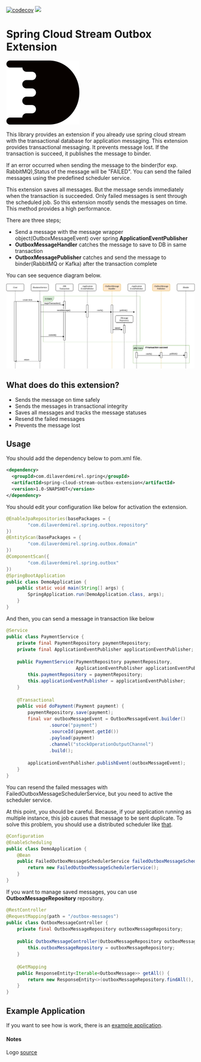 [![codecov](https://codecov.io/gh/dilaverdemirel/spring-cloud-stream-outbox-extension/branch/master/graph/badge.svg?token=107NB0GV86)](https://codecov.io/gh/dilaverdemirel/spring-cloud-stream-outbox-extension)
![](https://github.com/dilaverdemirel/spring-cloud-stream-outbox-extension/workflows/Java%20CI/badge.svg)

# Spring Cloud Stream Outbox Extension

![](docs/resources/logo.png)

This library provides an extension if you already use spring cloud stream with the transactional database for application messaging. 
This extension provides transactional messaging. It prevents message lost. If the transaction is succeed, it publishes the message to binder. 

If an error occurred when sending the message to the binder(for exp. RabbitMQ),Status of the message will be "FAILED". You can send the failed 
messages using the predefined scheduler service.

This extension saves all messages. But the message sends immediately when the transaction is succeeded. Only failed messages is sent through 
the scheduled job. So this extension mostly sends the messages on time. This method provides a high performance.

There are three steps;
* Send a message with the message wrapper object(OutboxMessageEvent) over spring **ApplicationEventPublisher**
* **OutboxMessageHandler** catches the message to save to DB in same transaction
* **OutboxMessagePublisher** catches and send the message to binder(RabbitMQ or Kafka) after the transaction complete

You can see sequence diagram below.

![Sequence diagram](docs/resources/outbox-extension-diagram.png)

## What does do this extension?

- Sends the message on time safely
- Sends the messages in transactional integrity
- Saves all messages and tracks the message statuses
- Resend the failed messages
- Prevents the message lost 

## Usage

You should add the dependency below to pom.xml file.
```xml
<dependency>
  <groupId>com.dilaverdemirel.spring</groupId>
  <artifactId>spring-cloud-stream-outbox-extension</artifactId>
  <version>1.0-SNAPSHOT</version>
</dependency>
```

You should edit your configuration like below for activation the extension.

```java
@EnableJpaRepositories(basePackages = {
        "com.dilaverdemirel.spring.outbox.repository"
})
@EntityScan(basePackages = {
        "com.dilaverdemirel.spring.outbox.domain"
})
@ComponentScan({
        "com.dilaverdemirel.spring.outbox"
})
@SpringBootApplication
public class DemoApplication {
    public static void main(String[] args) {
        SpringApplication.run(DemoApplication.class, args);
    }
}
```

And then, you can send a message in transaction like below
```java
@Service
public class PaymentService {
    private final PaymentRepository paymentRepository;
    private final ApplicationEventPublisher applicationEventPublisher;

    public PaymentService(PaymentRepository paymentRepository,
                          ApplicationEventPublisher applicationEventPublisher) {
        this.paymentRepository = paymentRepository;
        this.applicationEventPublisher = applicationEventPublisher;
    }

    @Transactional
    public void doPayment(Payment payment) {
        paymentRepository.save(payment);
        final var outboxMessageEvent = OutboxMessageEvent.builder()
                .source("payment")
                .sourceId(payment.getId())
                .payload(payment)
                .channel("stockOperationOutputChannel")
                .build();

        applicationEventPublisher.publishEvent(outboxMessageEvent);
    }
}
```

You can resend the failed messages with FailedOutboxMessageSchedulerService, but you need to active the scheduler service.

At this point, you should be careful. Because, if your application running as multiple instance, this job causes that message to be sent duplicate.
To solve this problem, you should use a distributed scheduler like [that](https://github.com/dilaverdemirel/trendyol-scheduler-service).
```java
@Configuration
@EnableScheduling
public class DemoApplication {
    @Bean
    public FailedOutboxMessageSchedulerService failedOutboxMessageSchedulerService(){
        return new FailedOutboxMessageSchedulerService();
    }    
}
``` 

If you want to manage saved messages, you can use **OutboxMessageRepository** repository.
```java
@RestController
@RequestMapping(path = "/outbox-messages")
public class OutboxMessageController {
    private final OutboxMessageRepository outboxMessageRepository;

    public OutboxMessageController(OutboxMessageRepository outboxMessageRepository) {
        this.outboxMessageRepository = outboxMessageRepository;
    }

    @GetMapping
    public ResponseEntity<Iterable<OutboxMessage>> getAll() {
        return new ResponseEntity<>(outboxMessageRepository.findAll(), HttpStatus.OK);
    }
}
```

## Example Application
If you want to see how is work, there is an [example application](https://github.com/dilaverdemirel/spring-cloud-stream-outbox-extension-example).

#### Notes

Logo [source](https://logodust.com/)